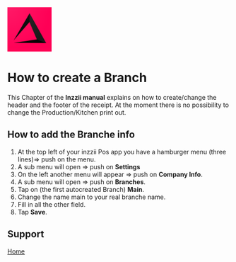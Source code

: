 <img src="../Assets/Pictures/play_store_512.png" alt="inzzii logo" width="100"/>

# How to create a Branch
This Chapter of the **Inzzii manual** explains on how to create/change the header and the footer of the receipt. At the moment there is no possibility to change the Production/Kitchen print out.

## How to add the Branche info

1. At the top left of your inzzii Pos app you have a hamburger menu (three lines)=> push on the menu.
2. A sub menu will open => push on **Settings**
3. On the left another menu will appear => push on **Company Info**. 
4. A sub menu will open => push on **Branches**.
5. Tap on (the first autocreated Branch) **Main**.
6. Change the name main to your real branche name.
7. Fill in all the other field.
8. Tap **Save**. 


## Support
[Home](../index.md)